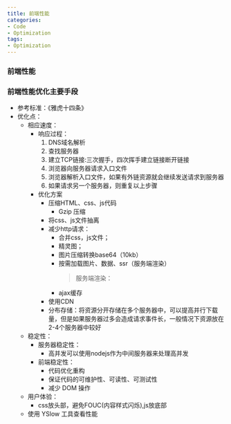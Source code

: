```yaml
---
title: 前端性能
categories: 
- Code
- Optimization
tags: 
- Optimization
---
```


### 前端性能

### 前端性能优化主要手段
- 参考标准：《雅虎十四条》
- 优化点：
  - 相应速度：
    - 响应过程：
      1. DNS域名解析
      2. 查找服务器
      3. 建立TCP链接:三次握手，四次挥手建立链接断开链接
      4. 浏览器向服务器请求入口文件
      5. 浏览器解析入口文件，如果有外链资源就会继续发送请求到服务器
      6. 如果请求另一个服务器，则重复以上步骤
    - 优化方案
      - 压缩HTML、css、js代码
        - Gzip 压缩
      - 将css、js文件抽离
      - 减少http请求：
        - 合并css，js文件；
        - 精灵图；
        - 图片压缩转换base64（10kb）
        - 按需加载图片、数据、ssr（服务端渲染）
          > 服务端渲染：
        - ajax缓存
      - 使用CDN
      - 分布存储：将资源分开存储在多个服务器中，可以提高并行下载量，但是如果服务器过多会造成请求事件长，一般情况下资源放在2-4个服务器中较好
  - 稳定性：
    - 服务器稳定性：
      - 高并发可以使用nodejs作为中间服务器来处理高并发
    - 前端稳定性：
      - 代码优化重构
      - 保证代码的可维护性、可读性、可测试性
      - 减少 DOM 操作
  - 用户体验：
    - css放头部，避免FOUC(内容样式闪烁),js放底部
  - 使用 YSlow 工具查看性能
